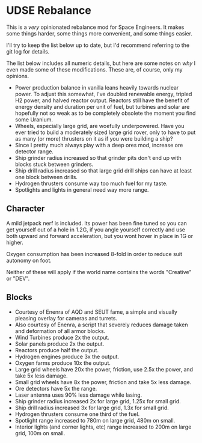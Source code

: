 # UDSE Rebalance

This is a _very_ opinionated rebalance mod for Space Engineers. It makes some
things harder, some things more convenient, and some things easier.

I'll try to keep the list below up to date, but I'd recommend referring to the
git log for details.

The list below includes all numeric details, but here are some notes on _why_ I
even made some of these modifications. These are, of course, only my opinions.

* Power production balance in vanilla leans heavily towards nuclear power. To
  adjust this somewhat, I've doubled renewable energy, tripled H2 power, and
  halved reactor output. Reactors still have the benefit of energy density and
  duration per unit of fuel, but turbines and solar are hopefully not so weak as
  to be completely obsolete the moment you find some Uranium.
* Wheels, especially large grid, are woefully underpowered. Have you ever tried
  to build a moderately sized large grid rover, only to have to put as many (or
  more) thrusters on it as if you were building a ship?
* Since I pretty much always play with a deep ores mod, increase ore detector range.
* Ship grinder radius increased so that grinder pits don't end up with blocks stuck between grinders.
* Ship drill radius increased so that large grid drill ships can have at least one block between drills.
* Hydrogen thrusters consume way too much fuel for my taste.
* Spotlights and lights in general need way more range.

## Character

A mild jetpack nerf is included. Its power has been fine tuned so you can get
yourself out of a hole in 1.2G, if you angle yourself correctly and use both
upward and forward acceleration, but you wont hover in place in 1G or higher.

Oxygen consumption has been increased 8-fold in order to reduce suit autonomy on
foot.

Neither of these will apply if the world name contains the words "Creative" or
"DEV".

## Blocks

- Courtesy of Enenra of AQD and SEUT fame, a simple and visually pleasing overlay for cameras and turrets.
- Also courtesy of Enenra, a script that severely reduces damage taken and deformation of all armor blocks.
- Wind Turbines produce 2x the output.
- Solar panels produce 2x the output.
- Reactors produce half the output.
- Hydrogen engines produce 3x the output.
- Oxygen farms produce 10x the output.
- Large grid wheels have 20x the power, friction, use 2.5x the power, and take 5x less damage.
- Small grid wheels have 8x the power, friction and take 5x less damage.
- Ore detectors have 5x the range.
- Laser antenna uses 90% less damage while lasing.
- Ship grinder radius increased 2x for large grid, 1.25x for small grid.
- Ship drill radius increased 3x for large grid, 1.3x for small grid.
- Hydrogen thrusters consume one third of the fuel.
- Spotlight range increased to 780m on large grid, 480m on small.
- Interior lights (and corner lights, etc) range increased to 200m on large grid, 100m on small.